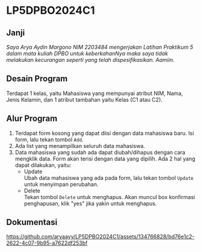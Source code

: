 # LP5DPBO2024C1

## Janji
*Saya Arya Aydin Margono NIM 2203484 mengerjakan
Latihan Praktikum 5 dalam mata kuliah DPBO
untuk keberkahanNya maka saya tidak melakukan kecurangan seperti yang telah dispesifikasikan. Aamiin.*

## Desain Program
Terdapat 1 kelas, yaitu Mahasiswa yang mempunyai atribut NIM, Nama, Jenis Kelamin, dan 1 atribut tambahan yaitu Kelas (C1 atau C2).

## Alur Program
1. Terdapat form kosong yang dapat diisi dengan data mahasiswa baru. Isi form, lalu tekan tombol `Add`.
2. Ada list yang menampilkan seluruh data mahasiswa.
3. Data mahasiswa yang sudah ada dapat diubah/dihapus dengan cara mengklik data. Form akan terisi dengan data yang dipilih. Ada 2 hal yang dapat dilakukan, yaitu:
   - Update <br/>
     Ubah data mahasiswa yang ada pada form, lalu tekan tombol `Update` untuk menyimpan perubahan.
   - Delete <br/>
     Tekan tombol `Delete` untuk menghapus. Akan muncul box konfirmasi penghapusan, klik "yes" jika yakin untuk menghapus.

## Dokumentasi


https://github.com/aryaayy/LP5DPBO2024C1/assets/134766828/bd76e1c2-2622-4c07-9b95-a7622df253bf

